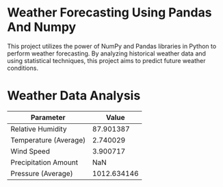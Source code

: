 # Weather Forecasting Using Pandas And Numpy
This project utilizes the power of NumPy and Pandas libraries in Python to perform weather forecasting. By analyzing historical weather data and using statistical techniques, this project aims to predict future weather conditions.
# Weather Data Analysis

| Parameter              | Value      |
|------------------------|------------|
| Relative Humidity      | 87.901387  |
| Temperature (Average)  | 2.740029   |
| Wind Speed             | 3.900717   |
| Precipitation Amount   | NaN        |
| Pressure (Average)     | 1012.634146|


